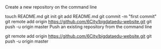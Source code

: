 Create a new repository on the command line

touch README.md
git init
git add README.md
git commit -m "first commit"
git remote add origin https://github.com/6City/bigdataedu-website.git
git push -u origin master
Push an existing repository from the command line

git remote add origin https://github.com/6City/bigdataedu-website.git
git push -u origin master